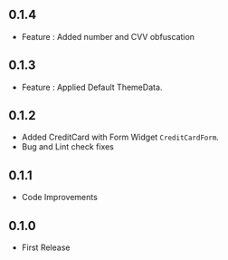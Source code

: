 ## 0.1.4
*   Feature : Added number and CVV obfuscation

## 0.1.3
*   Feature : Applied Default ThemeData.

## 0.1.2
*   Added CreditCard with Form Widget `CreditCardForm`.
*   Bug and Lint check fixes

## 0.1.1
*   Code Improvements

## 0.1.0
*   First Release
